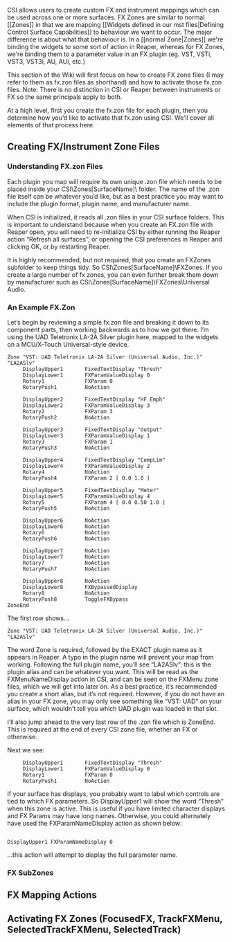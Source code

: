 CSI allows users to create custom FX and instrument mappings which can be used across one or more surfaces. FX Zones are similar to normal [[Zones]] in that we are mapping [[Widgets defined in our mst files|Defining Control Surface Capabilities]] to behaviour we want to occur. The major difference is about what that behaviour is. In a [[normal Zone|Zones]] we're binding the widgets to some sort of action in Reaper, whereas for FX Zones, we're binding them to a parameter value in an FX plugin (eg.  VST, VSTi, VST3, VST3i, AU, AUi, etc.)

This section of the Wiki will first focus on how to create FX zone files (I may refer to them as fx.zon files as shorthand) and how to activate those fx.zon files. Note: There is no distinction in CSI or Reaper between instruments or FX so the same principals apply to both.

At a high level, first you create the fx.zon file for each plugin, then you determine how you’d like to activate that fx.zon using CSI. We’ll cover all elements of that process here.

## Creating FX/Instrument Zone Files

### Understanding FX.zon Files
Each plugin you map will require its own unique .zon file which needs to be placed inside your CSI\Zones\[SurfaceName]\ folder. The name of the .zon file itself can be whatever you’d like, but as a best practice you may want to include the plugin format, plugin name, and manufacturer name. 

When CSI is initialized, it reads all .zon files in your CSI surface folders. This is important to understand because when you create an FX.zon file with Reaper open, you will need to re-initialize CSI by either running the Reaper action “Refresh all surfaces”, or opening the CSI preferences in Reaper and clicking OK, or by restarting Reaper.  

It is highly recommended, but not required, that you create an FXZones subfolder to keep things tidy. So CSI\Zones\[SurfaceName]\FXZones\. If you create a large number of fx zones, you can even further break them down by manufacturer such as CSI\Zones\[SurfaceName]\FXZones\Universal Audio\. 


### An Example FX.Zon
Let’s begin by reviewing a simple fx.zon file and breaking it down to its component parts, then working backwards as to how we got there. I’m using the UAD Teletronix LA-2A Silver plugin here, mapped to the widgets on a MCU/X-Touch Universal-style device.

```
Zone "VST: UAD Teletronix LA-2A Silver (Universal Audio, Inc.)" "LA2ASlv"
     DisplayUpper1       FixedTextDisplay "Thresh"
     DisplayLower1       FXParamValueDisplay 0
     Rotary1             FXParam 0 
     RotaryPush1         NoAction

     DisplayUpper2       FixedTextDisplay "HF Emph"
     DisplayLower2       FXParamValueDisplay 3
     Rotary2             FXParam 3
     RotaryPush2         NoAction  

     DisplayUpper3       FixedTextDisplay "Output" 
     DisplayLower3       FXParamValueDisplay 1
     Rotary3             FXParam 1
     RotaryPush3         NoAction  

     DisplayUpper4       FixedTextDisplay "CompLim" 
     DisplayLower4       FXParamValueDisplay 2
     Rotary4             NoAction
     RotaryPush4         FXParam 2 [ 0.0 1.0 ]

     DisplayUpper5       FixedTextDisplay "Meter" 
     DisplayLower5       FXParamValueDisplay 4
     Rotary5             FXParam 4 [ 0.0 0.50 1.0 ]
     RotaryPush5         NoAction

     DisplayUpper6       NoAction
     DisplayLower6       NoAction
     Rotary6             NoAction
     RotaryPush6         NoAction

     DisplayUpper7       NoAction 
     DisplayLower7       NoAction 
     Rotary7             NoAction 
     RotaryPush7         NoAction

     DisplayUpper8       NoAction
     DisplayLower8       FXBypassedDisplay
     Rotary8             NoAction
     RotaryPush8         ToggleFXBypass
ZoneEnd

```

The first row shows…

```
Zone "VST: UAD Teletronix LA-2A Silver (Universal Audio, Inc.)" "LA2ASlv"
```

The word Zone is required, followed by the EXACT plugin name as it appears in Reaper. A typo in the plugin name will prevent your map from working. Following the full plugin name, you’ll see “LA2ASlv”: this is the plugin alias and can be whatever you want. This will be read as the FXMenuNameDisplay action in CSI, and can be seen on the FXMenu zone files, which we will get into later on. As a best practice, it’s recommended you create a short alias, but it’s not required. However, if you do not have an alias in your FX zone, you may only see something like “VST: UAD” on your surface, which wouldn’t tell you which UAD plugin was loaded in that slot.

I’ll also jump ahead to the very last row of the .zon file which is ZoneEnd. This is required at the end of every CSI zone file, whether an FX or otherwise.


Next we see:
```
     DisplayUpper1       FixedTextDisplay "Thresh"
     DisplayLower1       FXParamValueDisplay 0
     Rotary1             FXParam 0 
     RotaryPush1         NoAction

```

If your surface has displays, you probably want to label which controls are tied to which FX parameters. So DisplayUpper1 will show the word “Thresh” when this zone is active. This is useful if you have limited character displays and FX Params may have long names. Otherwise, you could alternately have used the FXParamNameDIsplay action as shown below:

```

DisplayUpper1 FXParamNameDisplay 0

```

…this action will attempt to display the full parameter name.

### FX SubZones

## FX Mapping Actions

## Activating FX Zones (FocusedFX, TrackFXMenu, SelectedTrackFXMenu, SelectedTrack)
